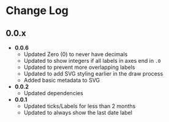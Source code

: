 # Change Log

## 0.0.x

 * **0.0.6**
     * Updated Zero (0) to never have decimals
     * Updated to show integers if all labels in axes end in `.0`
     * Updated to prevent more overlapping labels
     * Updated to add SVG styling earlier in the draw process
     * Added basic metadata to SVG
 * **0.0.2**
     * Updated dependencies
 * **0.0.1**
     * Updated ticks/Labels for less than 2 months
     * Updated to always show the last date label